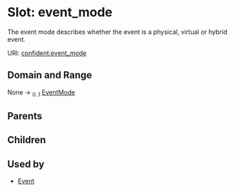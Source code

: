 
# Slot: event_mode


The event mode describes whether the event is a physical, virtual or hybrid event.

URI: [confident:event_mode](https://raw.githubusercontent.com/TIBHannover/ConfIDent_schema/main/src/linkml/confident_schema.yaml#event_mode)


## Domain and Range

None &#8594;  <sub>0..1</sub> [EventMode](EventMode.md)

## Parents


## Children


## Used by

 * [Event](Event.md)
